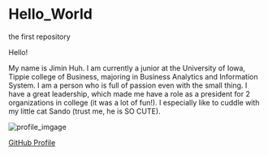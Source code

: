 # Hello_World
the first repository

Hello!

My name is Jimin Huh.
I am currently a junior at the University of Iowa, Tippie college of Business, majoring in Business Analytics and Information System.
I am a person who is full of passion even with the small thing.
I have a great leadership, which made me have a role as a president for 2 organizations in college (it was a lot of fun!).
I especially like to cuddle with my little cat Sando (trust me, he is SO CUTE).

![profile_imgage](https://avatars2.githubusercontent.com/u/72235190?s=400&u=0104f5312351ca43fe4415aaefe7de7d60648b80&v=4)

[GitHub Profile](https://github.com/jimin-huh)
